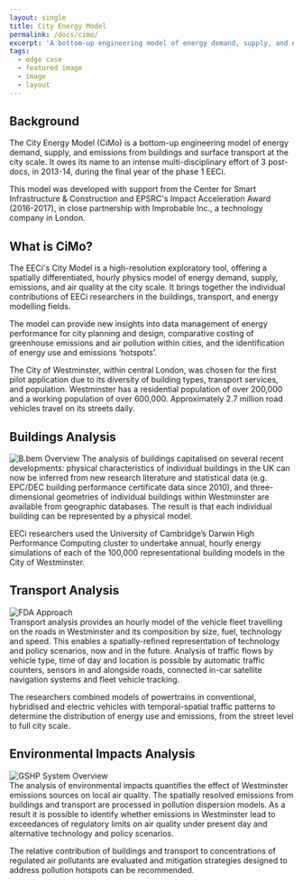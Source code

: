 ```yaml
---
layout: single
title: City Energy Model
permalink: /docs/cimo/
excerpt: 'A bottom-up engineering model of energy demand, supply, and emissions from buildings and surface transport at the city scale'
tags:
  - edge case
  - featured image
  - image
  - layout
---
```


<div id="stickyarticle">
<h2 class="title">Background</h2>
<div id="wrapper">
  <div id="stickybody">The City Energy Model (CiMo) is a bottom-up engineering model of energy demand, supply, and emissions from buildings and surface transport at the city scale. It owes its name to an intense multi-disciplinary effort of 3 post-docs, in 2013-14, during the final year of the phase 1 EECi.

This model was developed with support from the Center for Smart Infrastructure & Construction and EPSRC's Impact Acceleration Award (2016-2017), in close partnership with Improbable Inc., a technology company in London.</div>
  </div>
<h2 class="title">What is CiMo?</h2>
<div id="wrapper">
  <div id="stickybody">
    The EECi's City Model is a high-resolution exploratory tool, offering a spatially differentiated, hourly physics model of energy demand, supply, emissions, and air quality at the city scale. It brings together the individual contributions of EECi researchers in the buildings, transport, and energy modelling fields.

The model can provide new insights into data management of energy performance for city planning and design, comparative costing of greenhouse emissions and air pollution within cities, and the identification of energy use and emissions ‘hotspots’.

The City of Westminster, within central London, was chosen for the first pilot application due to its diversity of building types, transport services, and population. Westminster has a residential population of over 200,000 and a working population of over 600,000. Approximately 2.7 million road vehicles travel on its streets daily.
  </div>
  </div>

<h2 class="title">Buildings Analysis</h2>
<div id="wrapper">
    <div id="stickybody">
    <img id="stickybody"
         src="/home/Images/bbem/bbem_content_image.png"
         alt="B.bem Overview"
         caption="Photo credit: EECi">
  The analysis of buildings capitalised on several recent developments: physical characteristics of individual buildings in the UK can now be inferred from new research literature and statistical data (e.g. EPC/DEC building performance certificate data since 2010), and three-dimensional geometries of individual buildings within Westminster are available from geographic databases. The result is that each individual building can be represented by a physical model.
  
  EECi researchers used the University of Cambridge’s Darwin High Performance Computing cluster to undertake annual, hourly energy simulations of each of the 100,000 representational building models in the City of Westminster.
  </div>
<h2 class="title">Transport Analysis</h2>
<div id="wrapper">
  <div id="stickyflex">
    <img id="stickyflex"
         src="/home/Images/bbem/fda_approach.png"
         alt="FDA Approach"
         caption="Photo credit: EECi">
  </div>
  <div id="stickybody">Transport analysis provides an hourly model of the vehicle fleet travelling on the roads in Westminster and its composition by size, fuel, technology and speed. This enables a spatially-refined representation of technology and policy scenarios, now and in the future. Analysis of traffic flows by vehicle type, time of day and location is possible by automatic traffic counters, sensors in and alongside roads, connected in-car satellite navigation systems and fleet vehicle tracking.

The researchers combined models of powertrains in conventional, hybridised and electric vehicles with temporal-spatial traffic patterns to determine the distribution of energy use and emissions, from the street level to full city scale.
</div>
</div>
<h2 class="title">Environmental Impacts Analysis</h2>
<div id="wrapper">
  <div id="stickyflex">
    <img id="stickyflex"
         src="/home/Images/bbem/System_overview.png"
         alt="GSHP System Overview"
         caption="Photo credit: EECi">
  </div>
  <div id="stickybody">The analysis of environmental impacts quantifies the effect of Westminster emissions sources on local air quality. The spatially resolved emissions from buildings and transport are processed in pollution dispersion models. As a result it is possible to identify whether emissions in Westminster lead to exceedances of regulatory limits on air quality under present day and alternative technology and policy scenarios.

The relative contribution of buildings and transport to concentrations of regulated air pollutants are evaluated and mitigation strategies designed to address pollution hotspots can be recommended.
</div>
</div>
</div>

